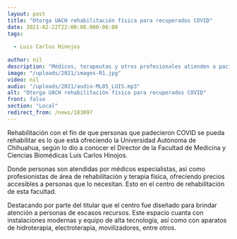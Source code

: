 ```yaml
---
layout: post
title: "Otorga UACH rehabilitación física para recuperados COVID"
date: 2021-02-22T22:00:00.000-06:00
tags:
  
  - Luis Carlos Hinojos
  
author: nil
description: "Médicos, terapeutas y otros profesionales atienden a pacientes que superaron el coronavirus."
image: "/uploads/2021/images-R1.jpg"
video: nil
audio: "/uploads/2021/audio-ML05_LUIS.mp3"
alt: "Otorga UACH rehabilitación física para recuperados COVID"
front: false
section: "Local"
redirect_from: /news/183097
---
```


Rehabilitación con el fin de que personas que padecieron COVID se pueda rehabilitar es lo que está ofreciendo la Universidad Autónoma de Chihuahua, según lo dio a conocer el Director de la Facultad de Medicina y Ciencias Biomédicas Luis Carlos Hinojos.

Donde personas son atendidas por médicos especialistas, así como profesionistas de área de rehabilitación y terapia física, ofreciendo precios accesibles a personas que lo necesitan. Esto en el centro de rehabilitación de esta facultad.

Destacando por parte del titular que el centro fue diseñado para brindar atención a personas de escasos recursos. Este espacio cuanta con instalaciones modernas y equipo de alta tecnología, así como con aparatos de hidroterapia, electroterapia, movilizadores, entre otros.
